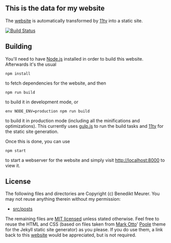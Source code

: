 ## This is the data for my website

The [website](https://benediktmeurer.de) is automatically transformed by [11ty](https://www.11ty.io) into a static site.

[![Build Status](https://travis-ci.org/bmeurer/benediktmeurer.de.svg?branch=master)](https://travis-ci.org/bmeurer/benediktmeurer.de)

## Building

You'll need to have [Node.js](https://nodejs.org) installed in order to build this website. Afterwards it's the usual

```
npm install
```

to fetch dependencies for the website, and then

```
npm run build
```

to build it in development mode, or

```
env NODE_ENV=production npm run build
```

to build it in production mode (including all the minifications and optimizations). This currently uses [gulp.js](https://gulpjs.com)
to run the build tasks and [11ty](https://www.11ty.io) for the static site generation.

Once this is done, you can use

```
npm start
```

to start a webserver for the website and simply visit <http://localhost:8000> to view it.

## License

The following files and directories are Copyright (c) Benedikt Meurer. You may not reuse anything therein without my permission:

- [src/posts](https://github.com/bmeurer/benediktmeurer.de/tree/master/src/posts)

The remaining files are [MIT licensed](http://en.wikipedia.org/wiki/Mit_license) unless stated otherwise.
Feel free to reuse the HTML and CSS (based on files taken from [Mark Otto](https://twitter.com/mdo)'
[Poole](http://getpoole.com) theme for the Jekyll static site generator) as you please. If you do use them,
a link back to this [website](https://benediktmeurer.de) would be appreciated, but is not required.
